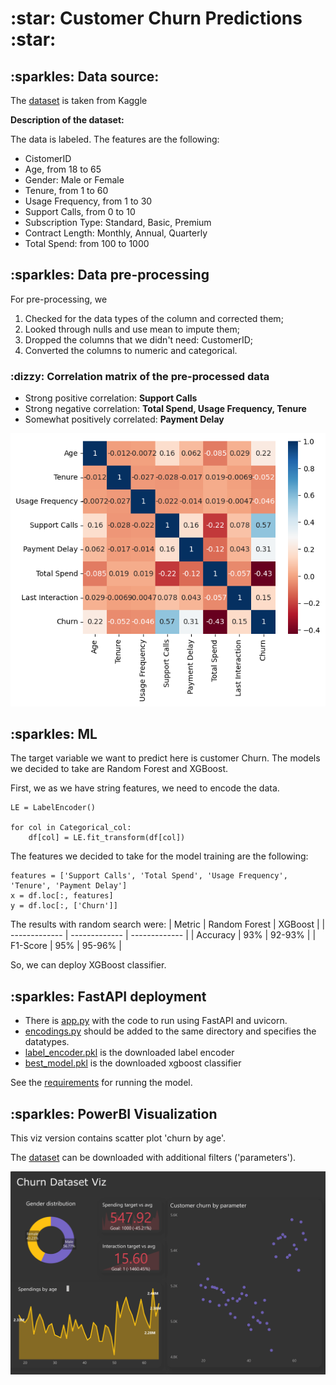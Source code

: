 <h1> :star: Customer Churn Predictions :star: </h1>
<h2> :sparkles: Data source: </h2>

The [dataset](https://www.kaggle.com/datasets/muhammadshahidazeem/customer-churn-dataset) is taken from Kaggle

**Description of the dataset:**

The data is labeled. The features are the following:
- CistomerID
- Age, from 18 to 65
- Gender: Male or Female
- Tenure, from 1 to 60
- Usage Frequency, from 1 to 30
- Support Calls, from 0 to 10
- Subscription Type: Standard, Basic, Premium
- Contract Length: Monthly, Annual, Quarterly
- Total Spend: from 100 to 1000

<h2> :sparkles: Data pre-processing </h2>

For pre-processing, we
1. Checked for the data types of the column and corrected them;
2. Looked through nulls and use mean to impute them;
3. Dropped the columns that we didn't need: CustomerID;
4. Converted the columns to numeric and categorical.

<h3> :dizzy: Correlation matrix of the pre-processed data </h3>

- Strong positive correlation: **Support Calls**
- Strong negative correlation: **Total Spend, Usage Frequency, Tenure**
- Somewhat positively correlated: **Payment Delay**
 <p> </p>
 
![Correlation matrix](https://github.com/Ina612/imgs/blob/main/Correlation%20churn.png)

<h2> :sparkles: ML </h2>

The target variable we want to predict here is customer Churn. 
The models we decided to take are Random Forest and XGBoost. 

First, we as we have string features, we need to encode the data.

```
LE = LabelEncoder()

for col in Categorical_col:
    df[col] = LE.fit_transform(df[col])
```			     
The features we decided to take for the model training are the following:
```	
features = ['Support Calls', 'Total Spend', 'Usage Frequency', 'Tenure', 'Payment Delay']
x = df.loc[:, features]
y = df.loc[:, ['Churn']]
```	

The results with random search were: 
| Metric | Random Forest | XGBoost |
| ------------- | ------------- | ------------- |
| Accuracy  | 93% | 92-93%  |
| F1-Score  | 95%  | 95-96% |

So, we can deploy XGBoost classifier. 

<h2> :sparkles: FastAPI deployment </h2>

- There is [app.py](https://github.com/Ina612/Churn-predictions/blob/main/app.py) with the code to run using FastAPI and uvicorn. 
- [encodings.py](https://github.com/Ina612/Churn-predictions/blob/main/encodings.py) should be added to the same directory and specifies the datatypes. 
- [label_encoder.pkl](https://github.com/Ina612/Churn-predictions/blob/main/label_encoder.pkl) is the downloaded label encoder
- [best_model.pkl](https://github.com/Ina612/Churn-predictions/blob/main/best_model.pkl) is the downloaded xgboost classifier

See the [requirements](https://github.com/Ina612/Churn-predictions/blob/main/requirements.txt) for running the model.

<h2> :sparkles: PowerBI Visualization </h2>

<p> </p>
This viz version contains scatter plot 'churn by age'. 

The [dataset](https://github.com/Ina612/Churn-predictions/blob/main/Churn%20dataset.pbix) can be downloaded with additional filters ('parameters').
<p> </p>

![Churn dataset viz](https://github.com/Ina612/imgs/blob/main/Churn%20dataset%20viz.png)
